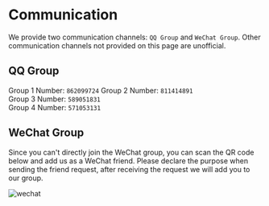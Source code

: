# Communication

We provide two communication channels: `QQ Group` and `WeChat Group`. Other communication channels not provided on this page are unofficial.

## QQ Group

Group 1 Number: `862099724`
Group 2 Number: `811414891`   
Group 3 Number: `589051831`   
Group 4 Number: `571053131`

## WeChat Group

Since you can't directly join the WeChat group, you can scan the QR code below and add us as a WeChat friend. Please declare the purpose when sending the friend request, after receiving the request we will add you to our group.

![wechat](https://foruda.gitee.com/images/1697082615411352318/859339ce_775029.jpeg ':size=375')
